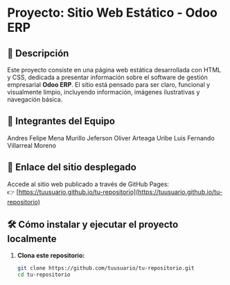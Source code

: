 # Proyecto: Sitio Web Estático - Odoo ERP

## 📄 Descripción
Este proyecto consiste en una página web estática desarrollada con HTML y CSS, dedicada a presentar información sobre el software de gestión empresarial **Odoo ERP**. El sitio está pensado para ser claro, funcional y visualmente limpio, incluyendo información, imágenes ilustrativas y navegación básica.

## 👥 Integrantes del Equipo

Andres Felipe Mena Murillo
Jeferson Oliver Arteaga Uribe
Luis Fernando Villarreal Moreno

## 🔗 Enlace del sitio desplegado
Accede al sitio web publicado a través de GitHub Pages:  
👉 [https://tuusuario.github.io/tu-repositorio](https://tuusuario.github.io/tu-repositorio)

## 🛠️ Cómo instalar y ejecutar el proyecto localmente

1. **Clona este repositorio:**
   ```bash
   git clone https://github.com/tuusuario/tu-repositorio.git
   cd tu-repositorio
